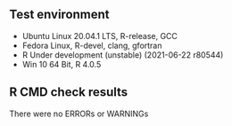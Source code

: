 ## Test environment
* Ubuntu Linux 20.04.1 LTS, R-release, GCC
* Fedora Linux, R-devel, clang, gfortran
* R Under development (unstable) (2021-06-22 r80544)
* Win 10 64 Bit, R 4.0.5



## R CMD check results
There were no ERRORs or WARNINGs




